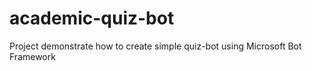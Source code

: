 # academic-quiz-bot

Project demonstrate how to create simple quiz-bot using Microsoft Bot Framework